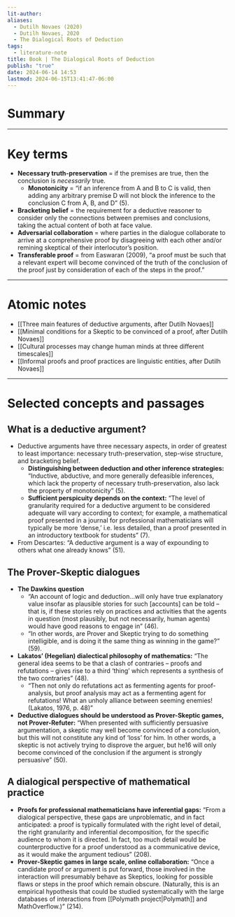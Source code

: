 ```yaml
---
lit-author: 
aliases:
  - Dutilh Novaes (2020)
  - Dutilh Novaes, 2020
  - The Dialogical Roots of Deduction
tags:
  - literature-note
title: Book | The Dialogical Roots of Deduction
publish: "true"
date: 2024-06-14 14:53
lastmod: 2024-06-15T13:41:47-06:00
---
```

# Summary

---
# Key terms

- **Necessary truth-preservation** = if the premises are true, then the conclusion is *necessarily* true.
	- **Monotonicity** = “if an inference from A and B to C is valid, then adding any arbitrary premise D will not block the inference to the conclusion C from A, B, and D” (5).
- **Bracketing belief** = the requirement for a deductive reasoner to consider only the connections between premises and conclusions, taking the actual content of both at face value.
- **Adversarial collaboration** = where parties in the dialogue collaborate to arrive at a comprehensive proof by disagreeing with each other and/or remining skeptical of their interlocutor’s position.
- **Transferable proof** = from Easwaran (2009), “a proof must be such that a relevant expert will become convinced of the truth of the conclusion of the proof just by consideration of each of the steps in the proof.”

---
# Atomic notes

- [[Three main features of deductive arguments, after Dutilh Novaes]]
- [[Minimal conditions for a Skeptic to be convinced of a proof, after Dutilh Novaes]]
- [[Cultural processes may change human minds at three different timescales]]
- [[Informal proofs and proof practices are linguistic entities, after Dutilh Novaes]]

---
# Selected concepts and passages 

## What is a deductive argument?

- Deductive arguments have three necessary aspects, in order of greatest to least importance: necessary truth-preservation, step-wise structure, and bracketing belief.
	- **Distinguishing between deduction and other inference strategies:** “Inductive, abductive, and more generally defeasible inferences, which lack the property of necessary truth-preservation, also lack the property of monotonicity” (5).
	- **Sufficient perspicuity depends on the context:** “The level of granularity required for a deductive argument to be considered adequate will vary according to context; for example, a mathematical proof presented in a journal for professional mathematicians will typically be more ‘dense,’ i.e. less detailed, than a proof presented in an introductory textbook for students” (7).
- From Descartes: “A deductive argument is a way of expounding to others what one already knows” (51).


## The Prover-Skeptic dialogues

- **The Dawkins question**
	- “An account of logic and deduction…will only have true explanatory value insofar as plausible stories for such \[accounts] can be told – that is, if these stories rely on practices and activities that the agents in question (most plausibly, but not necessarily, human agents) would have good reasons to engage in” (46). 
	- “In other words, are Prover and Skeptic trying to do something intelligible, and is doing it the same thing as winning in the game?” (59).
- **Lakatos’ (Hegelian) dialectical philosophy of mathematics:** “The general idea seems to be that a clash of contraries – proofs and refutations – gives rise to a third ‘thing’ which represents a synthesis of the two contraries” (48).
	- “Then not only do refutations act as fermenting agents for proof-analysis, but proof analysis may act as a fermenting agent for refutations! What an unholy alliance between seeming enemies! (Lakatos, 1976, p. 48)”
- **Deductive dialogues should be understood as Prover-Skeptic games, not Prover-Refuter:** “When presented with sufficiently persuasive argumentation, a skeptic may well become convinced of a conclusion, but this will not constitute any kind of ‘loss’ for him. In other words, a skeptic is not actively trying to disprove the arguer, but he16 will only become convinced of the conclusion if the argument is strongly persuasive” (50).

## A dialogical perspective of mathematical practice

- **Proofs for professional mathematicians have inferential gaps:** “From a dialogical perspective, these gaps are unproblematic, and in fact anticipated: a proof is typically formulated with the right level of detail, the right granularity and inferential decomposition, for the specific audience to whom it is directed. In fact, too much detail would be counterproductive for a proof understood as a communicative device, as it would make the argument tedious” (208).
- **Prover-Skeptic games in large scale, online collaboration:** “Once a candidate proof or argument is put forward, those involved in the interaction will presumably behave as Skeptics, looking for possible flaws or steps in the proof which remain obscure. (Naturally, this is an empirical hypothesis that could be studied systematically with the large databases of interactions from [[Polymath project|Polymath]] and MathOverflow.)” (214).